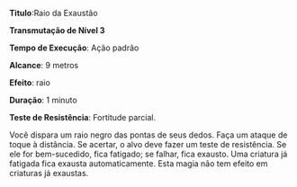 **Titulo**:Raio da Exaustão

**Transmutação de Nível 3**

**Tempo de Execução**: Ação padrão

**Alcance**: 9 metros

**Efeito**: raio

**Duração**: 1 minuto

**Teste de Resistência**: Fortitude parcial.

Você dispara um raio negro das pontas de seus dedos. Faça um ataque de toque à distância. Se acertar, o alvo deve fazer um teste de resistência. Se ele for bem-sucedido, fica fatigado; se falhar, fica exausto.
Uma criatura já fatigada fica  exausta automaticamente. Esta magia não tem efeito em criaturas já exaustas.
